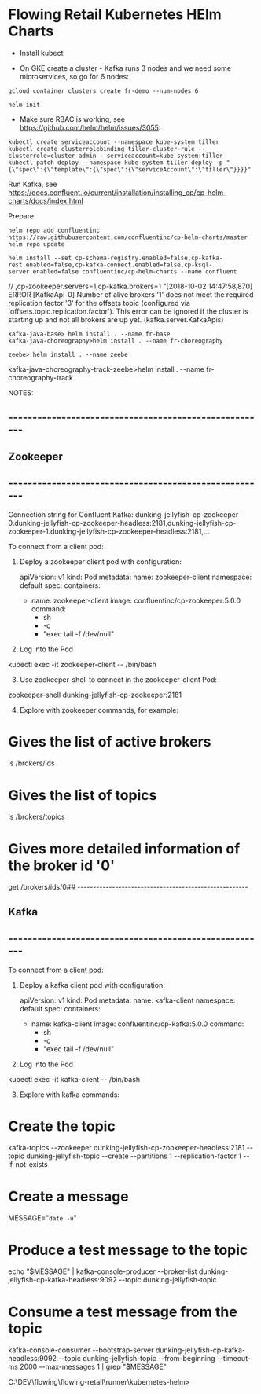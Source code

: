 # Flowing Retail Kubernetes HElm Charts

* Install kubectl

* On GKE create a cluster - Kafka runs 3 nodes and we need some microservices, so go for 6 nodes:

```
gcloud container clusters create fr-demo --num-nodes 6
```

```
helm init
```

* Make sure RBAC is working, see https://github.com/helm/helm/issues/3055:

```
kubectl create serviceaccount --namespace kube-system tiller
kubectl create clusterrolebinding tiller-cluster-rule --clusterrole=cluster-admin --serviceaccount=kube-system:tiller
kubectl patch deploy --namespace kube-system tiller-deploy -p "{\"spec\":{\"template\":{\"spec\":{\"serviceAccount\":\"tiller\"}}}}"
```

Run Kafka, see https://docs.confluent.io/current/installation/installing_cp/cp-helm-charts/docs/index.html

Prepare
```
helm repo add confluentinc https://raw.githubusercontent.com/confluentinc/cp-helm-charts/master
helm repo update
```

```
helm install --set cp-schema-registry.enabled=false,cp-kafka-rest.enabled=false,cp-kafka-connect.enabled=false,cp-ksql-server.enabled=false confluentinc/cp-helm-charts --name confluent
```
// ,cp-zookeeper.servers=1,cp-kafka.brokers=1
"[2018-10-02 14:47:58,870] ERROR [KafkaApi-0] Number of alive brokers '1' does not meet the required replication factor '3' for the offsets topic (configured via 'offsets.topic.replication.factor'). This error can be ignored if the cluster is starting up and not all brokers are up yet. (kafka.server.KafkaApis)

```
kafka-java-base> helm install . --name fr-base
kafka-java-choreography>helm install . --name fr-choreography
```

```
zeebe> helm install . --name zeebe
```
kafka-java-choreography-track-zeebe>helm install . --name fr-choreography-track



NOTES:
## ------------------------------------------------------
## Zookeeper
## ------------------------------------------------------
Connection string for Confluent Kafka:
  dunking-jellyfish-cp-zookeeper-0.dunking-jellyfish-cp-zookeeper-headless:2181,dunking-jellyfish-cp-zookeeper-1.dunking-jellyfish-cp-zookeeper-headless:2181,...

To connect from a client pod:

1. Deploy a zookeeper client pod with configuration:

    apiVersion: v1
    kind: Pod
    metadata:
      name: zookeeper-client
      namespace: default
    spec:
      containers:
      - name: zookeeper-client
        image: confluentinc/cp-zookeeper:5.0.0
        command:
          - sh
          - -c
          - "exec tail -f /dev/null"

2. Log into the Pod

  kubectl exec -it zookeeper-client -- /bin/bash

3. Use zookeeper-shell to connect in the zookeeper-client Pod:

  zookeeper-shell dunking-jellyfish-cp-zookeeper:2181

4. Explore with zookeeper commands, for example:

  # Gives the list of active brokers
  ls /brokers/ids

  # Gives the list of topics
  ls /brokers/topics

  # Gives more detailed information of the broker id '0'
  get /brokers/ids/0## ------------------------------------------------------
## Kafka
## ------------------------------------------------------
To connect from a client pod:

1. Deploy a kafka client pod with configuration:

    apiVersion: v1
    kind: Pod
    metadata:
      name: kafka-client
      namespace: default
    spec:
      containers:
      - name: kafka-client
        image: confluentinc/cp-kafka:5.0.0
        command:
          - sh
          - -c
          - "exec tail -f /dev/null"

2. Log into the Pod

  kubectl exec -it kafka-client -- /bin/bash

3. Explore with kafka commands:

  # Create the topic
  kafka-topics --zookeeper dunking-jellyfish-cp-zookeeper-headless:2181 --topic dunking-jellyfish-topic --create --partitions 1 --replication-factor 1 --if-not-exists

  # Create a message
  MESSAGE="`date -u`"

  # Produce a test message to the topic
  echo "$MESSAGE" | kafka-console-producer --broker-list dunking-jellyfish-cp-kafka-headless:9092 --topic dunking-jellyfish-topic

  # Consume a test message from the topic
  kafka-console-consumer --bootstrap-server dunking-jellyfish-cp-kafka-headless:9092 --topic dunking-jellyfish-topic --from-beginning --timeout-ms 2000 --max-messages 1 | grep "$MESSAGE"

C:\DEV\flowing\flowing-retail\runner\kubernetes-helm>





















